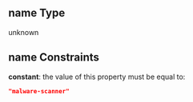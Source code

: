 ## name Type

unknown

## name Constraints

**constant**: the value of this property must be equal to:

```json
"malware-scanner"
```
